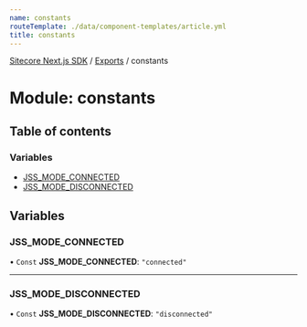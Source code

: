 ```yaml
---
name: constants
routeTemplate: ./data/component-templates/article.yml
title: constants
---
```


[Sitecore Next.js SDK](/docs/nextjs/ref/) / [Exports](/docs/nextjs/ref/modules) / constants

# Module: constants

## Table of contents

### Variables

- [JSS\_MODE\_CONNECTED](/docs/nextjs/ref/modules/constants#jss_mode_connected)
- [JSS\_MODE\_DISCONNECTED](/docs/nextjs/ref/modules/constants#jss_mode_disconnected)

## Variables

### JSS\_MODE\_CONNECTED

• `Const` **JSS\_MODE\_CONNECTED**: ``"connected"``

___

### JSS\_MODE\_DISCONNECTED

• `Const` **JSS\_MODE\_DISCONNECTED**: ``"disconnected"``
